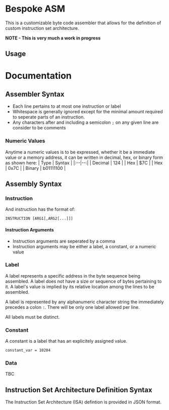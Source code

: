 # Bespoke ASM
This is a customizable byte code assembler that allows for the definition of custom instruction set architecture. 

**NOTE - This is very much a work in progress**

## Usage


# Documentation
## Assembler Syntax
* Each line pertains to at most one instruction or label
* Whitespace is generally ignored except for the minimal amount required to seperate parts of an instruction.
* Any characters after and including a semicolon `;` on any given line are consider to be comments

### Numeric Values
Anytime a numeric values is to be expressed, whether it be a immediate value or a memory address, it can be written in decimal, hex, or binary form  as shown here:
| Type | Syntax |
|:--|--:|
| Decimal | 124 |
| Hex | $7C |
| Hex | 0x7C |
| Binary | b01111100 |

## Assembly Syntax

### Instruction
And instruction has the format of:

```
INSTRUCTION [ARG1[,ARG2[...]]]
```

#### Instruction Arguments
* Instruction arguments are seperated by a comma
* Instruction arguments may be either a label, a constant, or a numeric value

### Label
A label represents a specific address in the byte sequence being assembled. A label does not have a size or sequence of bytes pertaining to it. A label's value is implied by its relative location among the lines to be assembled.

A label is represented by any alphanumeric character string the immediately precedes a colon `:`. There will be only one label allowed per line.

All labels must be distinct.

### Constant
A constant is a label that has an explicitely assigned value.

```
constant_var = 10204
```

### Data
TBC

## Instruction Set Architecture Definition Syntax
The Instruction Set Architecture (ISA) defintion is provided in JSON format. 
